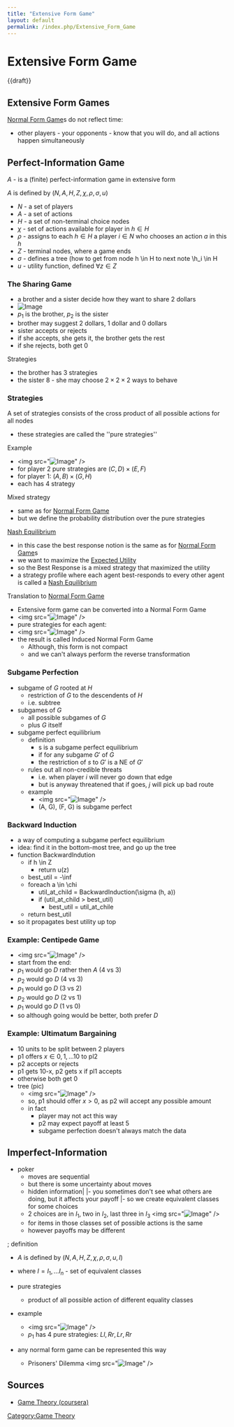 ```yaml
---
title: "Extensive Form Game"
layout: default
permalink: /index.php/Extensive_Form_Game
---
```


# Extensive Form Game

{{draft}}

## Extensive Form Games
[Normal Form Game](Normal_Form_Game)s do not reflect time: 
- other players - your opponents - know that you will do, and all actions happen simultaneously


## Perfect-Information Game
$A$ - is a (finite) perfect-information game in extensive form

$A$ is defined by $(N, A, H, Z, \chi, \rho, \sigma, u)$
- $N$ - a set of players
- $A$ - a set of actions
- $H$ - a set of non-terminal choice nodes
- $\chi$ - set of actions available for player in $h \in H$
- $\rho$ - assigns to each $h \in H$ a player $i \in N$ who chooses an action $a$ in this $h$
- $Z$ - terminal nodes, where a game ends
- $\sigma$ - defines a tree (how to get from node h \in H to next note \h_i \in H
- $u$ - utility function, defined $\forall z \in Z$



### The Sharing Game
- a brother and a sister decide how they want to share 2 dollars
- <img src="https://raw.github.com/alexeygrigorev/wiki-figures/master/ulb/de/gt/sharing-game.png" alt="Image">
- $p_1$ is the brother, $p_2$ is the sister
- brother may suggest 2 dollars, 1 dollar and 0 dollars
- sister accepts or rejects
- if she accepts, she gets it, the brother gets the rest
- if she rejects, both get 0

Strategies
- the brother has 3 strategies
- the sister 8 - she may choose $2 \times 2 \times 2$ ways to behave


### Strategies
A set of strategies consists of the cross product of all possible actions for all nodes
- these strategies are called the ''pure strategies''

Example
- <img src="<img src="https://raw.githubusercontent.com/alexeygrigorev/wiki-figures/master/legacy/1ek4jlfnq051brasho90rph19h.png" alt="Image">" />
- for player 2 pure strategies are $(C, D) \times (E, F)$
- for player 1: $(A, B) \times (G, H)$
- each has 4 strategy

Mixed strategy
- same as for [Normal Form Game](Normal_Form_Game)
- but we define the probability distribution over the pure strategies

[Nash Equilibrium](Nash_Equilibrium)
- in this case the best response notion is the same as for [Normal Form Game](Normal_Form_Game)s
- we want to maximize the [Expected Utility](Expected_Utility)
- so the Best Response is a mixed strategy that maximized the utility
- a strategy profile where each agent best-responds to every other agent is called a [Nash Equilibrium](Nash_Equilibrium)


Translation to [Normal Form Game](Normal_Form_Game)
- Extensive form game can be converted into a Normal Form Game
- <img src="<img src="https://raw.githubusercontent.com/alexeygrigorev/wiki-figures/master/legacy/39pgmt7kdnb8h42m0lgiu4vtvn.png" alt="Image">" />
- pure strategies for each agent:
- <img src="<img src="https://raw.githubusercontent.com/alexeygrigorev/wiki-figures/master/legacy/2k9n1e39c3vu9f8pcci9arofpj.png" alt="Image">" />
- the result is called Induced Normal Form Game
  - Although, this form is not compact
  - and we can't always perform the reverse transformation


### Subgame Perfection
- subgame of $G$ rooted at $H$
  - restriction of $G$ to the descendents of $H$
  - i.e. subtree
- subgames of $G$
  - all possible subgames of $G$
  - plus $G$ itself
- subgame perfect equilibrium
  - definition
    - s is a subgame perfect equilibrium
    - if for any subgame $G'$ of $G$
    - the restriction of $s$ to $G'$ is a NE of $G'$
  - rules out all non-credible threats
    - i.e. when player $i$ will never go down that edge
    - but is anyway threatened that if goes, $j$ will pick up bad route
  - example
    - <img src="<img src="https://raw.githubusercontent.com/alexeygrigorev/wiki-figures/master/legacy/7svpoqecaqa4qh8mhajuucdjkp.png" alt="Image">" />
    - (A, G), (F, G) is subgame perfect


### Backward Induction
- a way of computing a subgame perfect equilibrium
- idea: find it in the bottom-most tree, and go up the tree
- function BackwardIndution
  - if h \in Z
    - return u(z)
  - best_util = -\inf
  - foreach a \in \chi
    - util_at_child = BackwardInduction(\sigma (h, a))
    - if (util_at_child > best_util)
      - best_util = util_at_chile
  - return best_util
- so it propagates best utility up top


### Example: Centipede Game
- <img src="<img src="https://raw.githubusercontent.com/alexeygrigorev/wiki-figures/master/legacy/087nlskqe9e4cq3ov898pivqj0.png" alt="Image">" />
- start from the end:
- $p_1$ would go $D$ rather then $A$ (4 vs 3)
- $p_2$ would go $D$ (4 vs 3)
- $p_1$ would go $D$ (3 vs 2)
- $p_2$ would go $D$ (2 vs 1)
- $p_1$ would go $D$ (1 vs 0)
- so although going would be better, both prefer $D$


### Example: Ultimatum Bargaining
- 10 units to be split between 2 players
- p1 offers $x \in {0, 1, ... 10}$ to pl2
- p2 accepts or rejects
- p1 gets 10-x, p2 gets x if pl1 accepts
- otherwise both get 0
- tree (pic)
  - <img src="<img src="https://raw.githubusercontent.com/alexeygrigorev/wiki-figures/master/legacy/4vibbavmd07prrup1j3ccgcm2e.png" alt="Image">" />
  - so, p1 should offer $x > 0$, as p2 will accept any possible amount
  - in fact
    - player may not act this way
    - p2 may expect payoff at least 5
    - subgame perfection doesn't always match the data


## Imperfect-Information
- poker
  - moves are sequential
  - but there is some uncertainty about moves
  - hidden information|   |- you sometimes don't see what others are doing, but it affects your payoff |- so we create equivalent classes for some choices
  - 2 choices are in $I_1$, two in $I_2$, last three in $I_3$ <img src="<img src="https://raw.githubusercontent.com/alexeygrigorev/wiki-figures/master/legacy/0jdsq2c5tfruo36bask4hagorr.png" alt="Image">" />
  - for items in those classes set of possible actions is the same
  - however payoffs may be different


; definition
- $A$ is defined by $(N, A, H, Z, \chi, \rho, \sigma, u, I)$
- where $I = {I_1, ... I_n}$ - set of equivalent classes


- pure strategies
  - product of all possible action of different equality classes
- example
  - <img src="<img src="https://raw.githubusercontent.com/alexeygrigorev/wiki-figures/master/legacy/6skvsiu0fg86o6ebin2p8apnji.png" alt="Image">" />
  - $p_1$ has 4 pure strategies: $Ll, Rr, Lr, Rr$
- any normal form game can be represented this way
  - Prisoners' Dilemma <img src="<img src="https://raw.githubusercontent.com/alexeygrigorev/wiki-figures/master/legacy/3ddd4rn3pfhl7ttpg26htcu6en.png" alt="Image">" />


## Sources
- [Game Theory (coursera)](Game_Theory_(coursera))

[Category:Game Theory](Category_Game_Theory)